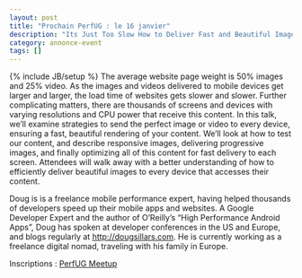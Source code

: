 ```yaml
---
layout: post
title: "Prochain PerfUG : le 16 janvier"
description: "Its Just Too Slow How to Deliver Fast and Beautiful Images & Video"
category: annonce-event
tags: []
---
```

{% include JB/setup %}
The average website page weight is 50% images and 25% video. As the images and videos delivered to mobile devices get larger and larger, the load time of websites gets slower and slower. Further complicating matters, there are thousands of screens and devices with varying resolutions and CPU power that receive this content. In this talk, we’ll examine strategies to send the perfect image or video to every device, ensuring a fast, beautiful rendering of your content. We’ll look at how to test our content, and describe responsive images, delivering progressive images, and finally optimizing all of this content for fast delivery to each screen. Attendees will walk away with a better understanding of how to efficiently deliver beautiful images to every device that accesses their content.

<!-- more -->
Doug is is a freelance mobile performance expert, having helped thousands of developers speed up their mobile apps and websites. A Google Developer Expert and the author of O’Reilly’s “High Performance Android Apps”, Doug has spoken at developer conferences in the US and Europe, and blogs regularly at http://dougsillars.com. He is currently working as a freelance digital nomad, traveling with his family in Europe.

Inscriptions : [PerfUG Meetup](https://www.meetup.com/fr-FR/PerfUG/events/254607714/)
